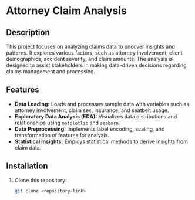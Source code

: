 # Attorney Claim Analysis  

## Description  
This project focuses on analyzing claims data to uncover insights and patterns. It explores various factors, such as attorney involvement, client demographics, accident severity, and claim amounts. The analysis is designed to assist stakeholders in making data-driven decisions regarding claims management and processing.  

## Features  
- **Data Loading:** Loads and processes sample data with variables such as attorney involvement, claim sex, insurance, and seatbelt usage.  
- **Exploratory Data Analysis (EDA):** Visualizes data distributions and relationships using `matplotlib` and `seaborn`.  
- **Data Preprocessing:** Implements label encoding, scaling, and transformation of features for analysis.  
- **Statistical Insights:** Employs statistical methods to derive insights from claim data.  

## Installation  

1. Clone this repository:  
   ```bash  
   git clone <repository-link>  
